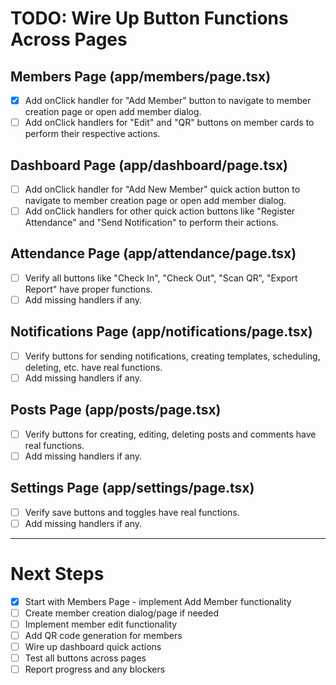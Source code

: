 # TODO: Wire Up Button Functions Across Pages

## Members Page (app/members/page.tsx)

- [x] Add onClick handler for "Add Member" button to navigate to member creation page or open add member dialog.
- [ ] Add onClick handlers for "Edit" and "QR" buttons on member cards to perform their respective actions.

## Dashboard Page (app/dashboard/page.tsx)

- [ ] Add onClick handler for "Add New Member" quick action button to navigate to member creation page or open add member dialog.
- [ ] Add onClick handlers for other quick action buttons like "Register Attendance" and "Send Notification" to perform their actions.

## Attendance Page (app/attendance/page.tsx)

- [ ] Verify all buttons like "Check In", "Check Out", "Scan QR", "Export Report" have proper functions.
- [ ] Add missing handlers if any.

## Notifications Page (app/notifications/page.tsx)

- [ ] Verify buttons for sending notifications, creating templates, scheduling, deleting, etc. have real functions.
- [ ] Add missing handlers if any.

## Posts Page (app/posts/page.tsx)

- [ ] Verify buttons for creating, editing, deleting posts and comments have real functions.
- [ ] Add missing handlers if any.

## Settings Page (app/settings/page.tsx)

- [ ] Verify save buttons and toggles have real functions.
- [ ] Add missing handlers if any.

---

# Next Steps

- [x] Start with Members Page - implement Add Member functionality
- [ ] Create member creation dialog/page if needed
- [ ] Implement member edit functionality
- [ ] Add QR code generation for members
- [ ] Wire up dashboard quick actions
- [ ] Test all buttons across pages
- [ ] Report progress and any blockers
